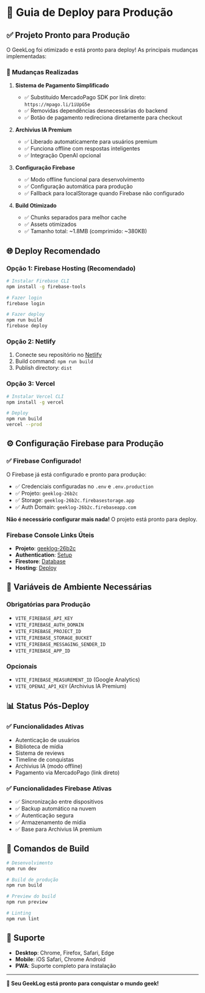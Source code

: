 # 🚀 Guia de Deploy para Produção

## ✅ Projeto Pronto para Produção

O GeekLog foi otimizado e está pronto para deploy! As principais mudanças implementadas:

### 🔧 Mudanças Realizadas

1. **Sistema de Pagamento Simplificado**
   - ✅ Substituído MercadoPago SDK por link direto: `https://mpago.li/1iUpG5e`
   - ✅ Removidas dependências desnecessárias do backend
   - ✅ Botão de pagamento redireciona diretamente para checkout

2. **Archivius IA Premium**
   - ✅ Liberado automaticamente para usuários premium
   - ✅ Funciona offline com respostas inteligentes
   - ✅ Integração OpenAI opcional

3. **Configuração Firebase**
   - ✅ Modo offline funcional para desenvolvimento
   - ✅ Configuração automática para produção
   - ✅ Fallback para localStorage quando Firebase não configurado

4. **Build Otimizado**
   - ✅ Chunks separados para melhor cache
   - ✅ Assets otimizados
   - ✅ Tamanho total: ~1.8MB (comprimido: ~380KB)

## 🌐 Deploy Recomendado

### Opção 1: Firebase Hosting (Recomendado)
```bash
# Instalar Firebase CLI
npm install -g firebase-tools

# Fazer login
firebase login

# Fazer deploy
npm run build
firebase deploy
```

### Opção 2: Netlify
1. Conecte seu repositório no [Netlify](https://netlify.com)
2. Build command: `npm run build`
3. Publish directory: `dist`

### Opção 3: Vercel
```bash
# Instalar Vercel CLI
npm install -g vercel

# Deploy
npm run build
vercel --prod
```

## ⚙️ Configuração Firebase para Produção

### ✅ Firebase Configurado!

O Firebase já está configurado e pronto para produção:

- ✅ Credenciais configuradas no `.env` e `.env.production`
- ✅ Projeto: `geeklog-26b2c`
- ✅ Storage: `geeklog-26b2c.firebasestorage.app`
- ✅ Auth Domain: `geeklog-26b2c.firebaseapp.com`

**Não é necessário configurar mais nada!** O projeto está pronto para deploy.

### Firebase Console Links Úteis
- **Projeto**: [geeklog-26b2c](https://console.firebase.google.com/project/geeklog-26b2c)
- **Authentication**: [Setup](https://console.firebase.google.com/project/geeklog-26b2c/authentication)
- **Firestore**: [Database](https://console.firebase.google.com/project/geeklog-26b2c/firestore)
- **Hosting**: [Deploy](https://console.firebase.google.com/project/geeklog-26b2c/hosting)

## 🔐 Variáveis de Ambiente Necessárias

### Obrigatórias para Produção
- `VITE_FIREBASE_API_KEY`
- `VITE_FIREBASE_AUTH_DOMAIN`
- `VITE_FIREBASE_PROJECT_ID`
- `VITE_FIREBASE_STORAGE_BUCKET`
- `VITE_FIREBASE_MESSAGING_SENDER_ID`
- `VITE_FIREBASE_APP_ID`

### Opcionais
- `VITE_FIREBASE_MEASUREMENT_ID` (Google Analytics)
- `VITE_OPENAI_API_KEY` (Archivius IA Premium)

## 📊 Status Pós-Deploy

### ✅ Funcionalidades Ativas
- Autenticação de usuários
- Biblioteca de mídia
- Sistema de reviews
- Timeline de conquistas
- Archivius IA (modo offline)
- Pagamento via MercadoPago (link direto)

### ✅ Funcionalidades Firebase Ativas
- ✅ Sincronização entre dispositivos
- ✅ Backup automático na nuvem
- ✅ Autenticação segura
- ✅ Armazenamento de mídia
- ✅ Base para Archivius IA premium

## 🚀 Comandos de Build

```bash
# Desenvolvimento
npm run dev

# Build de produção
npm run build

# Preview do build
npm run preview

# Linting
npm run lint
```

## 📱 Suporte

- **Desktop**: Chrome, Firefox, Safari, Edge
- **Mobile**: iOS Safari, Chrome Android
- **PWA**: Suporte completo para instalação

---

**🎉 Seu GeekLog está pronto para conquistar o mundo geek!**
